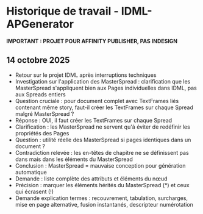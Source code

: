 # Historique de travail - IDML-APGenerator

**IMPORTANT : PROJET POUR AFFINITY PUBLISHER, PAS INDESIGN**

## 14 octobre 2025

- Retour sur le projet IDML après interruptions techniques
- Investigation sur l'application des MasterSpread : clarification que les MasterSpread s'appliquent bien aux Pages individuelles dans IDML, pas aux Spreads entiers
- Question cruciale : pour document complet avec TextFrames liés contenant même story, faut-il créer les TextFrames sur chaque Spread malgré MasterSpread ?
- Réponse : OUI, il faut créer les TextFrames sur chaque Spread
- Clarification : les MasterSpread ne servent qu'à éviter de redéfinir les propriétés des Pages
- Question : utilité réelle des MasterSpread si pages identiques dans un document ?
- Contradiction relevée : les en-têtes de chapitre ne se définissent pas dans <Page> mais dans les éléments du MasterSpread
- Conclusion : MasterSpread = mauvaise conception pour génération automatique
- Demande : liste complète des attributs et éléments du nœud <Page>
- Précision : marquer les éléments hérités du MasterSpread (*) et ceux qui écrasent (!) 
- Demande explication termes : recouvrement, tabulation, surcharges, mise en page alternative, fusion instantanés, descripteur numérotation
